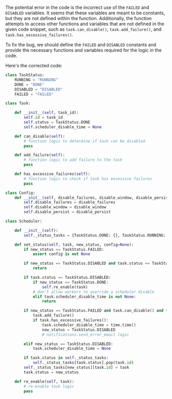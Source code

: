 The potential error in the code is the incorrect use of the `FAILED` and `DISABLED` variables. It seems that these variables are meant to be constants, but they are not defined within the function. Additionally, the function attempts to access other functions and variables that are not defined in the given code snippet, such as `task.can_disable()`, `task.add_failure()`, and `task.has_excessive_failures()`.

To fix the bug, we should define the `FAILED` and `DISABLED` constants and provide the necessary functions and variables required for the logic in the code.

Here's the corrected code:

```python
class TaskStatus:
    RUNNING = "RUNNING"
    DONE = "DONE"
    DISABLED = "DISABLED"
    FAILED = "FAILED"

class Task:

    def __init__(self, task_id):
        self.id = task_id
        self.status = TaskStatus.DONE
        self.scheduler_disable_time = None

    def can_disable(self):
        # function logic to determine if task can be disabled
        pass

    def add_failure(self):
        # function logic to add failure to the task
        pass

    def has_excessive_failures(self):
        # function logic to check if task has excessive failures
        pass

class Config:
    def __init__(self, disable_failures, disable_window, disable_persist):
        self.disable_failures = disable_failures
        self.disable_window = disable_window
        self.disable_persist = disable_persist

class Scheduler:

    def __init__(self):
        self._status_tasks = {TaskStatus.DONE: {}, TaskStatus.RUNNING: {}, TaskStatus.DISABLED: {}, TaskStatus.FAILED: {}}

    def set_status(self, task, new_status, config=None):
        if new_status == TaskStatus.FAILED:
            assert config is not None

        if new_status == TaskStatus.DISABLED and task.status == TaskStatus.RUNNING:
            return

        if task.status == TaskStatus.DISABLED:
            if new_status == TaskStatus.DONE:
                self.re_enable(task)
            # don't allow workers to override a scheduler disable
            elif task.scheduler_disable_time is not None:
                return

        if new_status == TaskStatus.FAILED and task.can_disable() and task.status != TaskStatus.DISABLED:
            task.add_failure()
            if task.has_excessive_failures():
                task.scheduler_disable_time = time.time()
                new_status = TaskStatus.DISABLED
                # notifications.send_error_email logic

        elif new_status == TaskStatus.DISABLED:
            task.scheduler_disable_time = None

        if task.status in self._status_tasks:
            self._status_tasks[task.status].pop(task.id)
        self._status_tasks[new_status][task.id] = task
        task.status = new_status

    def re_enable(self, task):
        # re-enable task logic
        pass
```